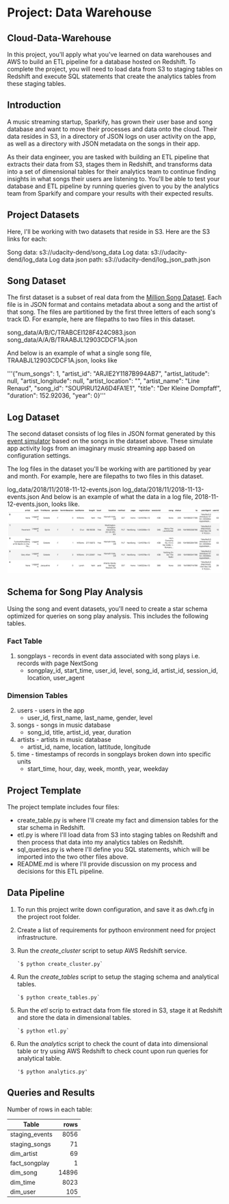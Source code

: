 # Project: Data Warehouse
## Cloud-Data-Warehouse
 In this project, you'll apply what you've learned on data warehouses and AWS to build an ETL pipeline for a database hosted on Redshift. To complete the project, you will need to load data from S3 to staging tables on Redshift and execute SQL statements that create the analytics tables from these staging tables.
## Introduction
A music streaming startup, Sparkify, has grown their user base and song database and want to move their processes and data onto the cloud. Their data resides in S3, in a directory of JSON logs on user activity on the app, as well as a directory with JSON metadata on the songs in their app.

As their data engineer, you are tasked with building an ETL pipeline that extracts their data from S3, stages them in Redshift, and transforms data into a set of dimensional tables for their analytics team to continue finding insights in what songs their users are listening to. You'll be able to test your database and ETL pipeline by running queries given to you by the analytics team from Sparkify and compare your results with their expected results.

## Project Datasets
Here, I'll be working with two datasets that reside in S3. Here are the S3 links for each:

Song data: s3://udacity-dend/song_data
Log data: s3://udacity-dend/log_data
Log data json path: s3://udacity-dend/log_json_path.json

## Song Dataset
The first dataset is a subset of real data from the [Million Song Dataset](https://labrosa.ee.columbia.edu/millionsong/). Each file is in JSON format and contains metadata about a song and the artist of that song. The files are partitioned by the first three letters of each song's track ID. For example, here are filepaths to two files in this dataset.

song_data/A/B/C/TRABCEI128F424C983.json
song_data/A/A/B/TRAABJL12903CDCF1A.json

And below is an example of what a single song file, TRAABJL12903CDCF1A.json, looks like

'''{"num_songs": 1, "artist_id": "ARJIE2Y1187B994AB7", "artist_latitude": null, "artist_longitude": null, "artist_location": "", "artist_name": "Line Renaud", "song_id": "SOUPIRU12A6D4FA1E1", "title": "Der Kleine Dompfaff", "duration": 152.92036, "year": 0}'''

## Log Dataset
The second dataset consists of log files in JSON format generated by this [event simulator](https://github.com/Interana/eventsim) based on the songs in the dataset above. These simulate app activity logs from an imaginary music streaming app based on configuration settings.

The log files in the dataset you'll be working with are partitioned by year and month. For example, here are filepaths to two files in this dataset.

log_data/2018/11/2018-11-12-events.json
log_data/2018/11/2018-11-13-events.json
And below is an example of what the data in a log file, 2018-11-12-events.json, looks like.
![](log-data.png)

## Schema for Song Play Analysis

Using the song and event datasets, you'll need to create a star schema optimized for queries on song play analysis. This includes the following tables.

### Fact Table
1. songplays - records in event data associated with song plays i.e. records with page NextSong
    * songplay_id, start_time, user_id, level, song_id, artist_id, session_id, location, user_agent
### Dimension Tables
2. users - users in the app
    * user_id, first_name, last_name, gender, level
3. songs - songs in music database
    * song_id, title, artist_id, year, duration
4. artists - artists in music database
    * artist_id, name, location, lattitude, longitude
5. time - timestamps of records in songplays broken down into specific units
    * start_time, hour, day, week, month, year, weekday

## Project Template
The project template includes four files:

* create_table.py is where I'll create my fact and dimension tables for the star schema in Redshift.
* etl.py is where I'll load data from S3 into staging tables on Redshift and then process that data into my analytics tables on Redshift.
* sql_queries.py is where I'll define you SQL statements, which will be imported into the two other files above.
* README.md is where I'll provide discussion on my process and decisions for this ETL pipeline.

## Data Pipeline
1. To run this project write down configuration, and save it as dwh.cfg in the project root folder.
2. Create a list of requirements for pythoon environment need for project infrastructure.
3. Run the *create_cluster* script to setup AWS Redshift service.

       `$ python create_cluster.py`

4. Run the *create_tables* script to setup the staging schema and analytical tables.

       `$ python create_tables.py`
       
5. Run the *etl* scrip to extract data from file stored in S3, stage it at Redshift and store the data in dimensional tables.

       `$ python etl.py`
       
6. Run the *analytics* script to check the count of data into dimensional table or try using AWS Redshift to check count upon run queries for analytical table.

       '$ python analytics.py'

  ## Queries and Results

Number of rows in each table:

| Table            | rows  |
|---               | --:   |
| staging_events   | 8056  |
| staging_songs    | 71    |
| dim_artist       | 69    |
| fact_songplay    | 1     |
| dim_song         | 14896 |
| dim_time         |  8023 |
| dim_user         |  105  |
